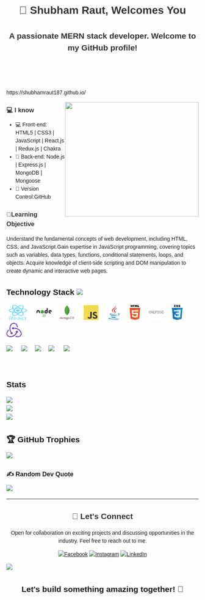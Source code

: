 
<body style="font-family: Arial, sans-serif; line-height: 1.5; margin: 0; padding: 20px;">
  <header>
    <h1 style="color: #333;">👋 Shubham Raut, Welcomes You</h1>
    <h2 style="color: #333;"> A passionate MERN stack developer. Welcome to my GitHub profile!</h2>
   
  </header>
    </header>
    </br>
     <p>https://shubhamraut187.github.io/</p>



<img align="right" height=300 width=350 src="https://user-images.githubusercontent.com/75851313/151668395-5591532b-28da-46a6-9476-7c9694bcb60e.gif"/>
  <section>
    <h3 style="color: #333;">💻 I know</h3>
    <ul>
      <li> 💻 Front-end: HTML5 | CSS3 | JavaScript | React.js | Redux.js | Chakra</li>
      <li> 🌱 Back-end: Node.js | Express.js | MongoDB | Mongoose</li>
      <li> 🚀 Version Control:GitHub</li>
    </ul>
  </section>



<section>
<h3 style="color: #333;">🌱Learning Objective</h3>
<p>Understand the fundamental concepts of web development, including HTML, CSS, and JavaScript.Gain expertise in JavaScript programming, covering topics such as variables, data types, functions, conditional statements, loops, and objects. Acquire knowledge of client-side scripting and DOM manipulation to create dynamic and interactive web pages.</p>
</section>
  
  
  
  <section>
     <div> <h2 align="left">Technology Stack <img src="https://github.com/ritik307/ritik307/blob/main/images/laptop.gif" width="50"></h2></div>


<p align="left" >
   <img src="https://raw.githubusercontent.com/devicons/devicon/master/icons/react/react-original-wordmark.svg" alt="react" width="60" height="40"/> &nbsp; &nbsp; 
  <img src="https://raw.githubusercontent.com/devicons/devicon/master/icons/nodejs/nodejs-original-wordmark.svg" alt="nodejs" width="40" height="40"/> &nbsp;&nbsp;&nbsp;
   <img src="https://raw.githubusercontent.com/devicons/devicon/master/icons/mongodb/mongodb-original-wordmark.svg" alt="mongodb" width="40" height="40"/>&nbsp;&nbsp;&nbsp;&nbsp;&nbsp;
   <img src="https://raw.githubusercontent.com/devicons/devicon/master/icons/javascript/javascript-original.svg" alt="javascript" width="40" height="40"/>&nbsp;&nbsp;&nbsp;&nbsp;
  <img src="https://raw.githubusercontent.com/devicons/devicon/master/icons/java/java-original.svg" alt="java" width="40" height="40"/>&nbsp;&nbsp;&nbsp;
  <img src="https://raw.githubusercontent.com/devicons/devicon/master/icons/html5/html5-original-wordmark.svg" alt="html5" width="40" height="40"/>&nbsp;&nbsp;&nbsp;
<img src="https://raw.githubusercontent.com/devicons/devicon/master/icons/express/express-original-wordmark.svg" alt="express" width="40" height="40"/>&nbsp;&nbsp;&nbsp;
 <img src="https://raw.githubusercontent.com/devicons/devicon/master/icons/css3/css3-original-wordmark.svg" alt="css3" width="40" height="40"/>&nbsp;&nbsp;&nbsp;
  <img src="https://raw.githubusercontent.com/devicons/devicon/master/icons/redux/redux-original.svg" alt="redux" width="40" height="40"/>
    </p>
    
<p align="left">
<img src="https://img.shields.io/badge/GitHub-100000?style=for-the-badge&logo=github&logoColor=white"/>&nbsp;&nbsp;&nbsp;&nbsp;&nbsp;
 <img src="https://img.shields.io/badge/vercel-%23000000.svg?style=for-the-badge&logo=vercel&logoColor=white"/>&nbsp;&nbsp;&nbsp;&nbsp;
  <img src="https://img.shields.io/badge/Netlify-00C7B7?style=for-the-badge&logo=netlify&logoColor=whit"/>&nbsp;&nbsp;&nbsp;&nbsp;
  <img src="https://img.shields.io/badge/Heroku-430098?style=for-the-badge&logo=heroku&logoColor=white"/>&nbsp;&nbsp;&nbsp;&nbsp;&nbsp;
  <img src="https://img.shields.io/badge/Redux-593D88?style=for-the-badge&logo=redux&logoColor=white"/>

</p>
    
  </section>
   &nbsp;
 <h2 align="left">Stats</h2>
 
  <p>
    
![](https://github-readme-stats.vercel.app/api?username=ShubhamRaut187&theme=dark&hide_border=false&include_all_commits=false&count_private=false)<br/>
![](https://github-readme-streak-stats.herokuapp.com/?user=ShubhamRaut187&theme=dark&hide_border=false)<br/>
![](https://github-readme-stats.vercel.app/api/top-langs/?username=ShubhamRaut187&theme=dark&hide_border=false&include_all_commits=false&count_private=false&layout=compact)

 </p>

 ## 🏆 GitHub Trophies
![](https://github-profile-trophy.vercel.app/?username=ShubhamRaut187&theme=radical&no-frame=false&no-bg=true&margin-w=4)



### ✍️ Random Dev Quote
![](https://quotes-github-readme.vercel.app/api?type=horizontal&theme=radical)

---



  <section>
    <h2 align="center" style="color: #333;">👯 Let's Connect</h2>
    <p align="center">Open for collaboration on exciting projects and discussing opportunities in the industry. Feel free to reach out to me.</p>
    <div align="center">
      
 [![Facebook](https://img.shields.io/badge/Facebook-%231877F2.svg?logo=Facebook&logoColor=white)](https://www.facebook.com/profile.php?id=100011017964646&mibextid=LQQJ4d) [![Instagram](https://img.shields.io/badge/Instagram-%23E4405F.svg?logo=Instagram&logoColor=white)](https://instagram.com/shubham_raut187?igshid=MjEwN2IyYWYwYw==) [![LinkedIn](https://img.shields.io/badge/LinkedIn-%230077B5.svg?logo=linkedin&logoColor=white)](https://www.linkedin.com/in/shubham-raut-62287226a/) 

 </section>
   
  [![](https://visitcount.itsvg.in/api?id=ShubhamRaut187&icon=0&color=0)](https://visitcount.itsvg.in)
  
  


  <footer>
    <h2 align="center">Let's build something amazing together! 🚀</h2>
    
  </footer>
</body>



